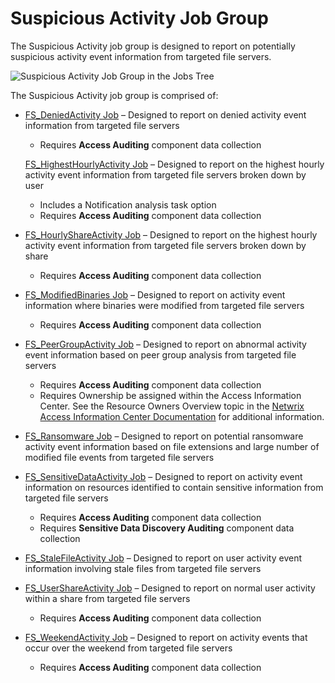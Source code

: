 # Suspicious Activity Job Group

The Suspicious Activity job group is designed to report on potentially suspicious activity event
information from targeted file servers.

![Suspicious Activity Job Group in the Jobs Tree](/img/product_docs/accessanalyzer/admin/hostmanagement/jobstree.webp)

The Suspicious Activity job group is comprised of:

- [FS_DeniedActivity Job](/docs/accessanalyzer/12.0/solutions/file-system/activity/suspiciousactivity/fs_deniedactivity.md) – Designed to report on denied activity event
  information from targeted file servers

  - Requires **Access Auditing** component data collection

  [FS_HighestHourlyActivity Job](/docs/accessanalyzer/12.0/solutions/file-system/activity/suspiciousactivity/fs_highesthourlyactivity.md) – Designed to report on the highest
  hourly activity event information from targeted file servers broken down by user

  - Includes a Notification analysis task option
  - Requires **Access Auditing** component data collection

- [FS_HourlyShareActivity Job](/docs/accessanalyzer/12.0/solutions/file-system/activity/suspiciousactivity/fs_hourlyshareactivity.md) – Designed to report on the highest hourly
  activity event information from targeted file servers broken down by share

  - Requires **Access Auditing** component data collection

- [FS_ModifiedBinaries Job](/docs/accessanalyzer/12.0/solutions/file-system/activity/suspiciousactivity/fs_modifiedbinaries.md) – Designed to report on activity event
  information where binaries were modified from targeted file servers

  - Requires **Access Auditing** component data collection

- [FS_PeerGroupActivity Job](/docs/accessanalyzer/12.0/solutions/file-system/activity/suspiciousactivity/fs_peergroupactivity.md) – Designed to report on abnormal activity
  event information based on peer group analysis from targeted file servers

  - Requires **Access Auditing** component data collection
  - Requires Ownership be assigned within the Access Information Center. See the Resource Owners
    Overview topic in the
    [Netwrix Access Information Center Documentation](https://helpcenter.netwrix.com/category/accessinformationcenter)
    for additional information.

- [FS_Ransomware Job](/docs/accessanalyzer/12.0/solutions/file-system/activity/suspiciousactivity/fs_ransomware.md) – Designed to report on potential ransomware activity event
  information based on file extensions and large number of modified file events from targeted file
  servers
- [FS_SensitiveDataActivity Job](/docs/accessanalyzer/12.0/solutions/file-system/activity/suspiciousactivity/fs_sensitivedataactivity.md) – Designed to report on activity event
  information on resources identified to contain sensitive information from targeted file servers

  - Requires **Access Auditing** component data collection
  - Requires **Sensitive Data Discovery Auditing** component data collection

- [FS_StaleFileActivity Job](/docs/accessanalyzer/12.0/solutions/file-system/activity/suspiciousactivity/fs_stalefileactivity.md) – Designed to report on user activity event
  information involving stale files from targeted file servers
- [FS_UserShareActivity Job](/docs/accessanalyzer/12.0/solutions/file-system/activity/suspiciousactivity/fs_usershareactivity.md) – Designed to report on normal user activity
  within a share from targeted file servers

  - Requires **Access Auditing** component data collection

- [FS_WeekendActivity Job](/docs/accessanalyzer/12.0/solutions/file-system/activity/suspiciousactivity/fs_weekendactivity.md) – Designed to report on activity events that occur
  over the weekend from targeted file servers

  - Requires **Access Auditing** component data collection

